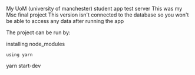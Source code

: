 My UoM (university of manchester) student app test server
This was my Msc final project
This version isn't connected to the database so you won't be able to access any data after running the app

The project can be run by:

  installing node_modules
	
	using yarn
  
  yarn start-dev
